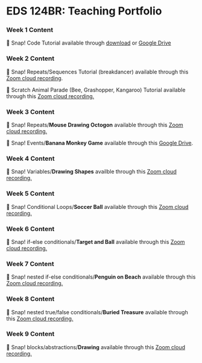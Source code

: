 # EDS 124BR: Teaching Portfolio

### Week 1 Content

:pushpin: Snap! Code Tutorial available through [download](zoom_0.mp4) or [Google Drive](https://drive.google.com/file/d/1EVKlbBXsK8zE-Cgf8Y8bYClFINvrzjLy/view?usp=sharing)

### Week 2 Content
:pushpin: Snap! Repeats/Sequences Tutorial (breakdancer) available through this [Zoom cloud recording](https://ucsd.zoom.us/rec/share/WvXi15nlxN9jdHyrj5-bHTQhMKp-BI9jevXD8Q4vrDBRTPtwjM4MYmYCWyrXoLa9._KWoQ7lbYYyjTAa_). 


:pushpin: Scratch Animal Parade (Bee, Grashopper, Kangaroo) Tutorial available through this [Zoom cloud recording.](https://ucsd.zoom.us/rec/share/3zQz9DKocuasE-9iwFtEFgA-j7OVbqRMPWQs2RX2L4GoHuYN_t_w2Bg7CDARVftK.rn0m_rYYQ7mScX4t)

### Week 3 Content
:pushpin: Snap! Repeats/**Mouse Drawing Octogon** available through this [Zoom cloud recording.](https://ucsd.zoom.us/rec/share/kvCKC_aA2751k9HoBxfpBBpZA1IpVKGYbO56dlCQEAqgQF-tIBN1lEaK-l85P_0S.1B6hLaZq0Nx8hkpC)

:pushpin: Snap! Events/**Banana Monkey Game** available through this [Google Drive](https://drive.google.com/file/d/1vPCJFl_4EzLUHyYa7lYbELM0qgOQtY1t/view?usp=sharing).

### Week 4 Content
:pushpin: Snap! Variables/**Drawing Shapes** availble through this [Zoom cloud recording.](https://ucsd.zoom.us/rec/share/px7Bgf3djJU3vILZWrE4KBsScWliClioU8sz6w-Fvxl43_VUbRTYzejLQr0Ak-dS.BUJqn0Y-wLjp7Gv2)

### Week 5 Content
:pushpin: Snap! Conditional Loops/**Soccer Ball** available through this [Zoom cloud recording.](https://ucsd.zoom.us/rec/share/1RDOnfC1-0DvWaof23L3SDeYz6iWjzi3NER3jG6a7yKfCOhFHDPz3Qt_bRW0sJYH.ldn8Lri4YcNxQFlS)

### Week 6 Content
:pushpin: Snap! if-else conditionals/**Target and Ball** available through this [Zoom cloud recording.](https://ucsd.zoom.us/rec/share/hfcnBeGAtfV_6841ukExmVFIlO5bxIuBTE-v_S5GdRcAAEpRBD52OsBatOG-voKj.5oEIOEa6Ict-jWvb)

### Week 7 Content
:pushpin: Snap! nested if-else conditionals/**Penguin on Beach** available through this [Zoom cloud recording.](https://ucsd.zoom.us/rec/share/jKPM19LNnzCb_eDTHUL9yV4Ouy95M0R_giw9JeLlRJfxKPHoNA8YgzOitLAjf-VM.hR1CbD7tdM4HVKf4)

### Week 8 Content
:pushpin: Snap! nested true/false conditionals/**Buried Treasure** available through this [Zoom cloud recording.](https://ucsd.zoom.us/rec/share/asg3-A3poWpLhsMYBTEhraOwKAJDAtBA_qRGUcRPe9zZceIiklf--rd2QsCMFxyi.NY9Gk7hg-2OG_lug)

### Week 9 Content
:pushpin: Snap! blocks/abstractions/**Drawing** available through this [Zoom cloud recording.](https://ucsd.zoom.us/rec/share/0XSudgRFmis9JGLDn3vKpaPXgGfcb3FblxGAHGA5b5630Cm2PX_9sLoCckksyKQV.aT8OFqb3PlmXPeuV)

